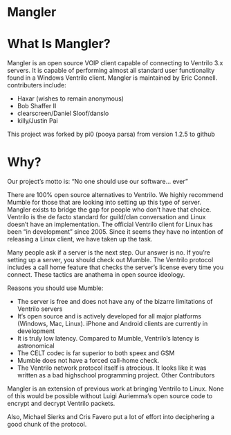Mangler
========

# What Is Mangler?

Mangler is an open source VOIP client capable of connecting to Ventrilo 3.x servers. It is capable of performing almost all standard user functionality found in a Windows Ventrilo client. Mangler is maintained by Eric Connell. contributers include:

- Haxar (wishes to remain anonymous)
- Bob Shaffer II
- clearscreen/Daniel Sloof/danslo
- killy/Justin Pai

This project was forked by pi0 (pooya parsa) from version 1.2.5 to github

# Why?

Our project’s motto is: “No one should use our software… ever”

There are 100% open source alternatives to Ventrilo. We highly recommend Mumble for those that are looking into setting up this type of server. Mangler exists to bridge the gap for people who don’t have that choice. Ventrilo is the de facto standard for guild/clan conversation and Linux doesn’t have an implementation. The official Ventrilo client for Linux has been “in development” since 2005. Since it seems they have no intention of releasing a Linux client, we have taken up the task.

Many people ask if a server is the next step. Our answer is no. If you’re setting up a server, you should check out Mumble. The Ventrilo protocol includes a call home feature that checks the server’s license every time you connect. These tactics are anathema in open source ideology.

Reasons you should use Mumble:

- The server is free and does not have any of the bizarre limitations of Ventrilo servers
- It’s open source and is actively developed for all major platforms (Windows, Mac, Linux). iPhone and Android clients are currently in development
- It is truly low latency. Compared to Mumble, Ventrilo’s latency is astronomical
- The CELT codec is far superior to both speex and GSM
- Mumble does not have a forced call-home check.
- The Ventrilo network protocol itself is atrocious. It looks like it was written as a bad highschool programming project.
Other Contributors

Mangler is an extension of previous work at bringing Ventrilo to Linux. None of this would be possible without Luigi Auriemma’s open source code to encrypt and decrypt Ventrilo packets.

Also, Michael Sierks and Cris Favero put a lot of effort into deciphering a good chunk of the protocol.
